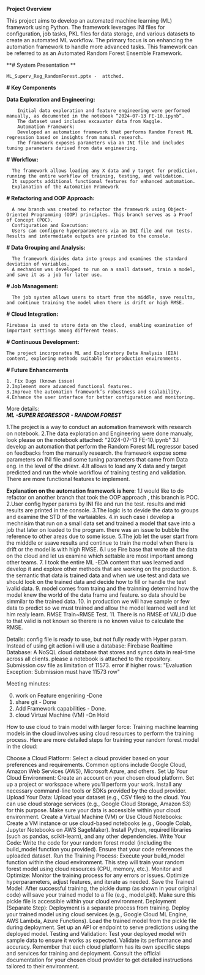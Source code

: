 **Project Overview**


This project aims to develop an automated machine learning (ML) framework using Python. The framework leverages INI files for configuration, job tasks, PKL files for data storage, and various datasets to create an automated ML workflow. The primary focus is on enhancing the automation framework to handle more advanced tasks. This framework can be referred to as an Automated Random Forest Ensemble Framework. 

 **# System Presentation **

    ML_Superv_Reg_RandomForest.pptx -  attched.

**# Key Components**
  
  **Data Exploration and Engineering:**
  
        Initial data exploration and feature engineering were performed manually, as documented in the notebook “2024-07-13 FE-10.ipynb”.
        The dataset used includes excavator data from Kaggle.
        Automation Framework:
        Developed an automation framework that performs Random Forest ML regression based on insights from manual research.
        The framework exposes parameters via an INI file and includes tuning parameters derived from data engineering.
        
**# Workflow:**

      The framework allows loading any X data and y target for prediction, running the entire workflow of training, testing, and validation.
      It supports additional functional features for enhanced automation.
      Explanation of the Automation Framework
**# Refactoring and OOP Approach:**

      A new branch was created to refactor the framework using Object-Oriented Programming (OOP) principles. This branch serves as a Proof of Concept (POC).
      Configuration and Execution:
      Users can configure hyperparameters via an INI file and run tests. Results and intermediate outputs are printed to the console.
**# Data Grouping and Analysis:**

      The framework divides data into groups and examines the standard deviation of variables.
      A mechanism was developed to run on a small dataset, train a model, and save it as a job for later use.
**# Job Management:**

      The job system allows users to start from the middle, save results, and continue training the model when there is drift or high RMSE.
**# Cloud Integration:**

    Firebase is used to store data on the cloud, enabling examination of important settings among different teams.
**# Continuous Development:**

    The project incorporates ML and Exploratory Data Analysis (EDA) content, exploring methods suitable for production environments.
**# Future Enhancements**

    1. Fix Bugs (known issue)
    2.Implement more advanced functional features.
    3.Improve the automation framework’s robustness and scalability.
    4.Enhance the user interface for better configuration and monitoring.
               
                      
                      
More details:              
                      ***ML -SUPER REGRESSOR - RANDOM FOREST***

1.The project is a way to conduct an automation framework with research on notebook.
2.The data exploration and Engineering were done manualy, look please on the notebook attached: "2024-07-13  FE-10.ipynb"
3.I develop an automation that perform the Random Forest ML regressor based on feedbacks from the manually research. the framework expose some parameters on INI file and some tuning parameters that came from Data eng. in the level of the drievr.
4.It allows to load any X data and y target predicted and run the whole workflow of training testing and validation. There are more functional features to implement.

**Explanation on the automation framework is here**:
  1.I would like to do refactor on another branch that took the OOP approach , this branch is POC.
  2.User config hyper params by INI file and run the test. results and mid results are printed in the console.
  3.The logic is to devide the data to groups and examine the STD of the vartaiables.
  4.in such case i develop a mechnisim that run on a small data set and trained a model that save into a job that later on loaded to the program. there was an issue to bubble the reference to other areas  due to some issue.
  5.The job let the user start from the midddle or ssave results and continue to train the model when there is drift or the model is with high RMSE.
  6.I use Fire base that wrote all the data on the cloud and let us examine which settable are most important among other teams.
  7. I took the entire ML -EDA content  that was learned and develop it and explore other methods that are working on the production.
  8. the semantic that data  is trained data and when we use test and data we should look on the trained data and decide how to fill or handle the test \valid data.
  9. model comes from traing and the trainning determind how the model knew the world of the data frame and feature. so data should be simmilar to the trained data.
  10. in production we will have sample or few data to predict so we must trained and allow the model learned well and let him realy learn. RMSE Train~RMSE Test. 
  11. There is no RMSE of VALID due to that valid  is not known so therere is no known value to calculate the RMSE.
  

Details:
config file is ready to use, but not fully ready with Hyper param.
Instead of using git action i will use a database: Firebase Realtime Database: A NoSQL cloud database that stores and syncs data in real-time across all clients.
please 
a notebook is attached to the repository. 
Submission csv file as limitation  of 11573. error if higher rows: "Evaluation Exception: Submission must have 11573 row"

Meeting minutes: 

0. work on Feature engeniring -Done
1. share git - Done 
2. Add Framework capabilities - Done.
3. cloud Virtual Machine (VM)  -On Hold




How to use cloud to train  model with larger force:
Training machine learning models in the cloud involves using cloud resources to perform the training process. Here are more detailed steps for training your random forest model in the cloud:

Choose a Cloud Platform: Select a cloud provider based on your preferences and requirements. Common options include Google Cloud, Amazon Web Services (AWS), Microsoft Azure, and others.
Set Up Your Cloud Environment:
Create an account on your chosen cloud platform.
Set up a project or workspace where you’ll perform your work.
Install any necessary command-line tools or SDKs provided by the cloud provider.
Upload Your Data:
Upload your dataset (e.g., CSV files) to the cloud. You can use cloud storage services (e.g., Google Cloud Storage, Amazon S3) for this purpose.
Make sure your data is accessible within your cloud environment.
Create a Virtual Machine (VM) or Use Cloud Notebooks:
Create a VM instance or use cloud-based notebooks (e.g., Google Colab, Jupyter Notebooks on AWS SageMaker).
Install Python, required libraries (such as pandas, scikit-learn), and any other dependencies.
Write Your Code:
Write the code for your random forest model (including the build_model function you provided).
Ensure that your code references the uploaded dataset.
Run the Training Process:
Execute your build_model function within the cloud environment.
This step will train your random forest model using cloud resources (CPU, memory, etc.).
Monitor and Optimize:
Monitor the training process for any errors or issues.
Optimize hyperparameters, adjust features, and iterate as needed.
Save the Trained Model:
After successful training, the pickle dump (as shown in your original code) will save your trained model to a file (e.g., model.pkl).
Make sure this pickle file is accessible within your cloud environment.
Deployment (Separate Step):
Deployment is a separate process from training.
Deploy your trained model using cloud services (e.g., Google Cloud ML Engine, AWS Lambda, Azure Functions).
Load the trained model from the pickle file during deployment.
Set up an API or endpoint to serve predictions using the deployed model.
Testing and Validation:
Test your deployed model with sample data to ensure it works as expected.
Validate its performance and accuracy.
Remember that each cloud platform has its own specific steps and services for training and deployment. Consult the official documentation for your chosen cloud provider to get detailed instructions tailored to their environment.
